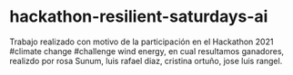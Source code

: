 # hackathon-resilient-saturdays-ai
Trabajo realizado con motivo de la participación en el Hackathon 2021 #climate change #challenge wind energy, en cual resultamos ganadores, realizdo por rosa Sunum, luis rafael diaz, cristina ortuño, jose luis rangel.
